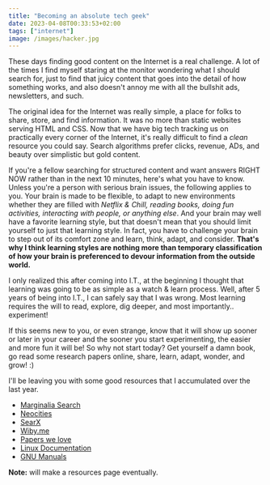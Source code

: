 ```yaml
---
title: "Becoming an absolute tech geek"
date: 2023-04-08T00:33:53+02:00
tags: ["internet"]
image: /images/hacker.jpg
---
```


These days finding good content on the Internet is a real challenge. A lot of the times I find myself staring at the monitor wondering what I should search for, just to find that juicy content that goes into the detail of how something works, and also doesn't annoy me with all the bullshit ads, newsletters, and such.

The original idea for the Internet was really simple, a place for folks to share, store, and find information. It was no more than static websites serving HTML and CSS. Now that we have big tech tracking us on practically every corner of the Internet, it's really difficult to find a *clean* resource you could say. Search algorithms prefer clicks, revenue, ADs, and beauty over simplistic but gold content.

If you're a fellow searching for structured content and want answers RIGHT NOW rather than in the next 10 minutes, here's what you have to know. Unless you're a person with serious brain issues, the following applies to you. Your brain is made to be flexible, to adapt to new environments whether they are filled with *Netflix & Chill, reading books, doing fun activities, interacting with people, or anything else*. And your brain may well have a favorite learning style, but that doesn't mean that you should limit yourself to just that learning style. In fact, you have to challenge your brain to step out of its comfort zone and learn, think, adapt, and consider. **That's why I think learning styles are nothing more than temporary classification of how your brain is preferenced to devour information from the outside world.**

I only realized this after coming into I.T., at the beginning I thought that learning was going to be as simple as a watch & learn process. Well, after 5 years of being into I.T., I can safely say that I was wrong. Most learning requires the will to read, explore, dig deeper, and most importantly.. experiment!

If this seems new to you, or even strange, know that it will show up sooner or later in your career and the sooner you start experimenting, the easier and more fun it will be! So why not start today? Get yourself a damn book, go read some research papers online, share, learn, adapt, wonder, and grow! :) 

I'll be leaving you with some good resources that I accumulated over the last year.
- [Marginalia Search](https://search.marginalia.nu/)
- [Neocities](https://neocities.org/browse)
- [SearX](https://searx.thegpm.org/)
- [Wiby.me](https://wiby.me)
- [Papers we love](https://paperswelove.org/)
- [Linux Documentation](https://linux.die.net/)
- [GNU Manuals](https://www.gnu.org/manual/manual.en.html)

**Note:** will make a resources page eventually.
